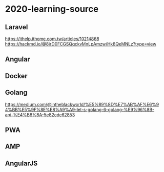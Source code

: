 # 2020-learning-source

## Laravel 
https://ithelp.ithome.com.tw/articles/10214868
https://hackmd.io/@8irD0FCGSQqckvMnLpAmzw/Hk8QeMNLz?type=view

## Angular 

## Docker

## Golang
https://medium.com/@intheblackworld/%E5%89%8D%E7%AB%AF%E6%94%BB%E5%9F%8E%E8%A9%A9-let-s-golang-6-golang-%E9%96%8B-api-%E4%B8%8A-5e82cde62853

## PWA

## AMP

## AngularJS
